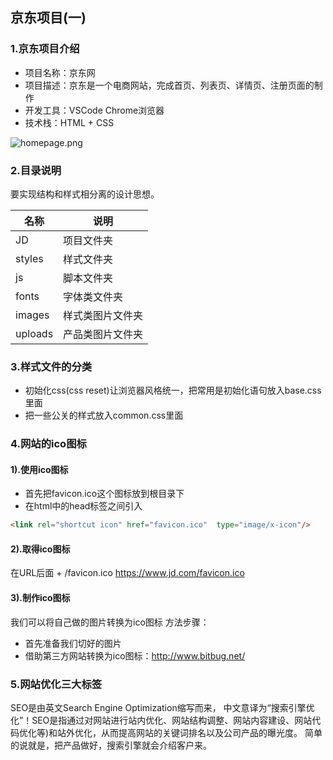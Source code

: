 ## 京东项目(一)

### 1.京东项目介绍

* 项目名称：京东网
* 项目描述：京东是一个电商网站，完成首页、列表页、详情页、注册页面的制作
* 开发工具：VSCode Chrome浏览器
* 技术栈：HTML + CSS

![homepage.png](https://github.com/senhao114/front-end-notes/blob/master/99-images/JD_homepage.png)

### 2.目录说明

要实现结构和样式相分离的设计思想。

| 名称    | 说明             |
|---------|------------------|
| JD      | 项目文件夹       |
| styles  | 样式文件夹       |
| js      | 脚本文件夹       |
| fonts   | 字体类文件夹     |
| images  | 样式类图片文件夹 |
| uploads | 产品类图片文件夹 |

### 3.样式文件的分类

* 初始化css(css reset)让浏览器风格统一，把常用是初始化语句放入base.css里面
* 把一些公关的样式放入common.css里面

### 4.网站的ico图标

#### 1).使用ico图标

* 首先把favicon.ico这个图标放到根目录下
* 在html中的head标签之间引入

```html
<link rel="shortcut icon" href="favicon.ico"  type="image/x-icon"/>   
```

#### 2).取得ico图标
在URL后面 + /favicon.ico
https://www.jd.com/favicon.ico

#### 3).制作ico图标
我们可以将自己做的图片转换为ico图标
方法步骤：
* 首先准备我们切好的图片
* 借助第三方网站转换为ico图标：http://www.bitbug.net/

###  5.网站优化三大标签

SEO是由英文Search Engine Optimization缩写而来， 中文意译为“搜索引擎优化”！SEO是指通过对网站进行站内优化、网站结构调整、网站内容建设、网站代码优化等)和站外优化，从而提高网站的关键词排名以及公司产品的曝光度。 简单的说就是，把产品做好，搜索引擎就会介绍客户来。 
